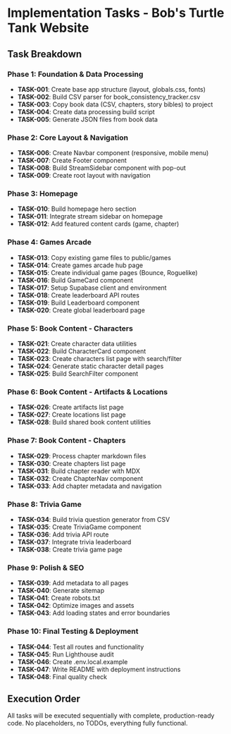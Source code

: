 # Implementation Tasks - Bob's Turtle Tank Website

## Task Breakdown

### Phase 1: Foundation & Data Processing
- **TASK-001**: Create base app structure (layout, globals.css, fonts)
- **TASK-002**: Build CSV parser for book_consistency_tracker.csv
- **TASK-003**: Copy book data (CSV, chapters, story bibles) to project
- **TASK-004**: Create data processing build script
- **TASK-005**: Generate JSON files from book data

### Phase 2: Core Layout & Navigation
- **TASK-006**: Create Navbar component (responsive, mobile menu)
- **TASK-007**: Create Footer component
- **TASK-008**: Build StreamSidebar component with pop-out
- **TASK-009**: Create root layout with navigation

### Phase 3: Homepage
- **TASK-010**: Build homepage hero section
- **TASK-011**: Integrate stream sidebar on homepage
- **TASK-012**: Add featured content cards (game, chapter)

### Phase 4: Games Arcade
- **TASK-013**: Copy existing game files to public/games
- **TASK-014**: Create games arcade hub page
- **TASK-015**: Create individual game pages (Bounce, Roguelike)
- **TASK-016**: Build GameCard component
- **TASK-017**: Setup Supabase client and environment
- **TASK-018**: Create leaderboard API routes
- **TASK-019**: Build Leaderboard component
- **TASK-020**: Create global leaderboard page

### Phase 5: Book Content - Characters
- **TASK-021**: Create character data utilities
- **TASK-022**: Build CharacterCard component
- **TASK-023**: Create characters list page with search/filter
- **TASK-024**: Generate static character detail pages
- **TASK-025**: Build SearchFilter component

### Phase 6: Book Content - Artifacts & Locations
- **TASK-026**: Create artifacts list page
- **TASK-027**: Create locations list page
- **TASK-028**: Build shared book content utilities

### Phase 7: Book Content - Chapters
- **TASK-029**: Process chapter markdown files
- **TASK-030**: Create chapters list page
- **TASK-031**: Build chapter reader with MDX
- **TASK-032**: Create ChapterNav component
- **TASK-033**: Add chapter metadata and navigation

### Phase 8: Trivia Game
- **TASK-034**: Build trivia question generator from CSV
- **TASK-035**: Create TriviaGame component
- **TASK-036**: Add trivia API route
- **TASK-037**: Integrate trivia leaderboard
- **TASK-038**: Create trivia game page

### Phase 9: Polish & SEO
- **TASK-039**: Add metadata to all pages
- **TASK-040**: Generate sitemap
- **TASK-041**: Create robots.txt
- **TASK-042**: Optimize images and assets
- **TASK-043**: Add loading states and error boundaries

### Phase 10: Final Testing & Deployment
- **TASK-044**: Test all routes and functionality
- **TASK-045**: Run Lighthouse audit
- **TASK-046**: Create .env.local.example
- **TASK-047**: Write README with deployment instructions
- **TASK-048**: Final quality check

## Execution Order

All tasks will be executed sequentially with complete, production-ready code.
No placeholders, no TODOs, everything fully functional.
